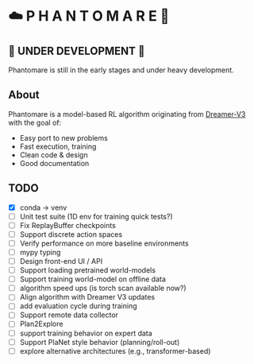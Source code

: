 # ☁️ P H A N T O M A R E 👻
## 🚧 UNDER DEVELOPMENT 🚧
Phantomare is still in the early stages and under heavy development.

## About
Phantomare is a model-based RL algorithm originating from [Dreamer-V3](https://danijar.com/project/dreamerv3/) with the goal of:

- Easy port to new problems
- Fast execution, training
- Clean code & design
- Good documentation

## TODO
- [X] conda -> venv
- [ ] Unit test suite (1D env for training quick tests?)
- [ ] Fix ReplayBuffer checkpoints
- [ ] Support discrete action spaces
- [ ] Verify performance on more baseline environments
- [ ] mypy typing
- [ ] Design front-end UI / API
- [ ] Support loading pretrained world-models
- [ ] Support training world-model on offline data
- [ ] algorithm speed ups (is torch scan available now?)
- [ ] Align algorithm with Dreamer V3 updates
- [ ] add evaluation cycle during training
- [ ] Support remote data collector
- [ ] Plan2Explore
- [ ] support training behavior on expert data
- [ ] Support PlaNet style behavior (planning/roll-out)
- [ ] explore alternative architectures (e.g., transformer-based)
